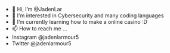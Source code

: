 - 👋 Hi, I’m @JadenLar
- 👀 I'm interested in Cybersecurity and many coding languages 
- 🌱 I’m currently learning how to make a online casino :D 
- 📫 How to reach me ...
- Instagram @jadenlarmour5
- Twitter @jadenlarmour5

<!---
JadenLar/JadenLar is a ✨ special ✨ repository because its `README.md` (this file) appears on your GitHub profile.
You can click the Preview link to take a look at your changes.
--->
